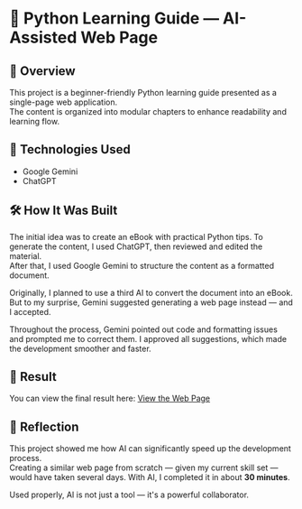 # 🐍 Python Learning Guide — AI-Assisted Web Page

## 📒 Overview
This project is a beginner-friendly Python learning guide presented as a single-page web application.  
The content is organized into modular chapters to enhance readability and learning flow.

## 🤖 Technologies Used
- Google Gemini  
- ChatGPT

## 🛠️ How It Was Built
The initial idea was to create an eBook with practical Python tips. To generate the content, I used ChatGPT, then reviewed and edited the material.  
After that, I used Google Gemini to structure the content as a formatted document.

Originally, I planned to use a third AI to convert the document into an eBook. But to my surprise, Gemini suggested generating a web page instead — and I accepted.

Throughout the process, Gemini pointed out code and formatting issues and prompted me to correct them. I approved all suggestions, which made the development smoother and faster.

## 🚀 Result
You can view the final result here: <a href="https://murielzounar.github.io/lab-natty-or-not/" target="_blank">View the Web Page</a>

## 💭 Reflection
This project showed me how AI can significantly speed up the development process.  
Creating a similar web page from scratch — given my current skill set — would have taken several days. With AI, I completed it in about **30 minutes**.

Used properly, AI is not just a tool — it's a powerful collaborator.
